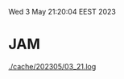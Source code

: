 Wed  3 May 21:20:04 EEST 2023
# JAM
<a href='./cache/202305/03_21.log'>./cache/202305/03_21.log</a>
